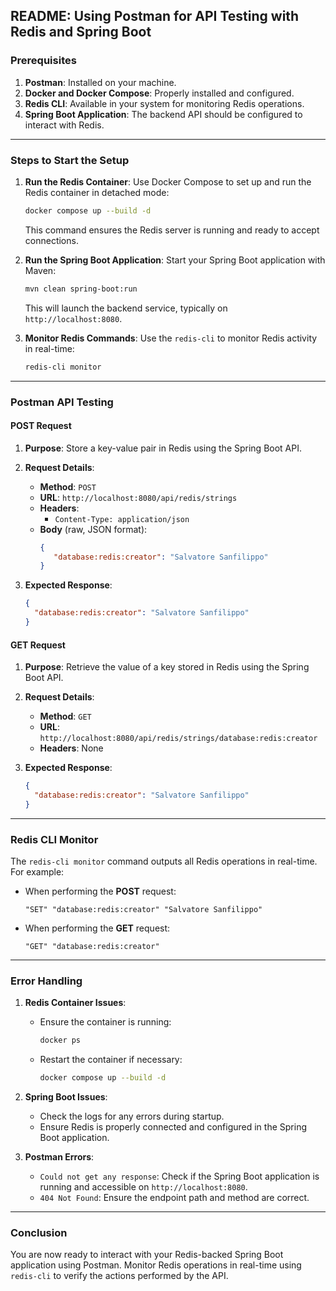 ## README: Using Postman for API Testing with Redis and Spring Boot

### **Prerequisites**
1. **Postman**: Installed on your machine.
2. **Docker and Docker Compose**: Properly installed and configured.
3. **Redis CLI**: Available in your system for monitoring Redis operations.
4. **Spring Boot Application**: The backend API should be configured to interact with Redis.

---

### **Steps to Start the Setup**

1. **Run the Redis Container**:
   Use Docker Compose to set up and run the Redis container in detached mode:
   ```bash
   docker compose up --build -d
   ```
   This command ensures the Redis server is running and ready to accept connections.

2. **Run the Spring Boot Application**:
   Start your Spring Boot application with Maven:
   ```bash
   mvn clean spring-boot:run
   ```
   This will launch the backend service, typically on `http://localhost:8080`.

3. **Monitor Redis Commands**:
   Use the `redis-cli` to monitor Redis activity in real-time:
   ```bash
   redis-cli monitor
   ```

---

### **Postman API Testing**

#### **POST Request**
1. **Purpose**: Store a key-value pair in Redis using the Spring Boot API.
2. **Request Details**:
   - **Method**: `POST`
   - **URL**: `http://localhost:8080/api/redis/strings`
   - **Headers**:
     - `Content-Type: application/json`
   - **Body** (raw, JSON format):
     ```json
     {
        "database:redis:creator": "Salvatore Sanfilippo"
     }
     ```

3. **Expected Response**:
   ```json
   {
     "database:redis:creator": "Salvatore Sanfilippo"
   }
   ```

#### **GET Request**
1. **Purpose**: Retrieve the value of a key stored in Redis using the Spring Boot API.
2. **Request Details**:
   - **Method**: `GET`
   - **URL**: `http://localhost:8080/api/redis/strings/database:redis:creator`
   - **Headers**: None

3. **Expected Response**:
   ```json
   {
     "database:redis:creator": "Salvatore Sanfilippo"
   }
   ```

---

### **Redis CLI Monitor**

The `redis-cli monitor` command outputs all Redis operations in real-time. For example:

- When performing the **POST** request:
  ```text
  "SET" "database:redis:creator" "Salvatore Sanfilippo"
  ```

- When performing the **GET** request:
  ```text
  "GET" "database:redis:creator"
  ```

---

### **Error Handling**

1. **Redis Container Issues**:
   - Ensure the container is running:
     ```bash
     docker ps
     ```
   - Restart the container if necessary:
     ```bash
     docker compose up --build -d
     ```

2. **Spring Boot Issues**:
   - Check the logs for any errors during startup.
   - Ensure Redis is properly connected and configured in the Spring Boot application.

3. **Postman Errors**:
   - `Could not get any response`: Check if the Spring Boot application is running and accessible on `http://localhost:8080`.
   - `404 Not Found`: Ensure the endpoint path and method are correct.

---

### **Conclusion**

You are now ready to interact with your Redis-backed Spring Boot application using Postman. Monitor Redis operations in real-time using `redis-cli` to verify the actions performed by the API.
